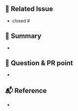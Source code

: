 ## 📣 Related Issue
<!-- 관련 이슈를 적어주세요. -->

- closed #

## 📝 Summary
<!-- 해당 PR의 주요 작업 내용을 적어주세요 -->

-

## 🙏 Question & PR point
<!-- PR과정에서 다른 팀원이 알아야할 사항이나 궁금증을 적어주세요 -->

-

## 📬 Reference
<!-- 참고한 코드의 출처를 작성해주세요 -->

-
